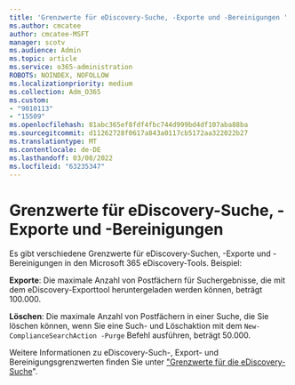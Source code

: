 ```yaml
---
title: 'Grenzwerte für eDiscovery-Suche, -Exporte und -Bereinigungen '
ms.author: cmcatee
author: cmcatee-MSFT
manager: scotv
ms.audience: Admin
ms.topic: article
ms.service: o365-administration
ROBOTS: NOINDEX, NOFOLLOW
ms.localizationpriority: medium
ms.collection: Adm_O365
ms.custom:
- "9010113"
- "15509"
ms.openlocfilehash: 81abc365ef8fdf4fbc744d999bd4df107aba88ba
ms.sourcegitcommit: d11262728f0617a843a0117cb5172aa322022b27
ms.translationtype: MT
ms.contentlocale: de-DE
ms.lasthandoff: 03/08/2022
ms.locfileid: "63235347"
---
```

# <a name="limits-for-ediscovery-search-exports-and-purges"></a>Grenzwerte für eDiscovery-Suche, -Exporte und -Bereinigungen

Es gibt verschiedene Grenzwerte für eDiscovery-Suchen, -Exporte und -Bereinigungen in den Microsoft 365 eDiscovery-Tools. Beispiel:

**Exporte**: Die maximale Anzahl von Postfächern für Suchergebnisse, die mit dem eDiscovery-Exporttool heruntergeladen werden können, beträgt 100.000.

**Löschen**: Die maximale Anzahl von Postfächern in einer Suche, die Sie löschen können, wenn Sie eine Such- und Löschaktion mit dem `New-ComplianceSearchAction -Purge` Befehl ausführen, beträgt 50.000.

Weitere Informationen zu eDiscovery-Such-, Export- und Bereinigungsgrenzwerten finden Sie unter ["Grenzwerte für die eDiscovery-Suche](https://docs.microsoft.com/microsoft-365/compliance/limits-for-content-search)".
